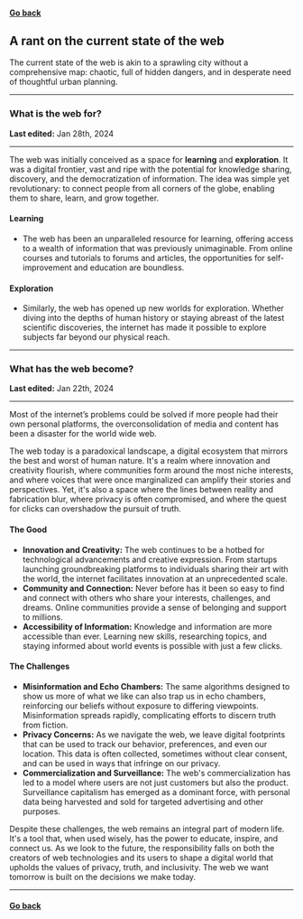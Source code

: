 #### [Go back](https://dagoober.com)

## A rant on the current state of the web

The current state of the web is akin to a sprawling city without a comprehensive map: chaotic, full of hidden dangers, and in desperate need of thoughtful urban planning.

---

### What is the web for?

**Last edited:** Jan 28th, 2024

---

The web was initially conceived as a space for **learning** and **exploration**. It was a digital frontier, vast and ripe with the potential for knowledge sharing, discovery, and the democratization of information. The idea was simple yet revolutionary: to connect people from all corners of the globe, enabling them to share, learn, and grow together.


#### Learning

- The web has been an unparalleled resource for learning, offering access to a wealth of information that was previously unimaginable. From online courses and tutorials to forums and articles, the opportunities for self-improvement and education are boundless.

#### Exploration

- Similarly, the web has opened up new worlds for exploration. Whether diving into the depths of human history or staying abreast of the latest scientific discoveries, the internet has made it possible to explore subjects far beyond our physical reach.

---

### What has the web become?

**Last edited:** Jan 22th, 2024

---

Most of the internet’s problems could be solved if more people had their own personal platforms, the overconsolidation of media and content has been a disaster for the world wide web.

The web today is a paradoxical landscape, a digital ecosystem that mirrors the best and worst of human nature. It's a realm where innovation and creativity flourish, where communities form around the most niche interests, and where voices that were once marginalized can amplify their stories and perspectives. Yet, it's also a space where the lines between reality and fabrication blur, where privacy is often compromised, and where the quest for clicks can overshadow the pursuit of truth.

#### The Good

- **Innovation and Creativity:** The web continues to be a hotbed for technological advancements and creative expression. From startups launching groundbreaking platforms to individuals sharing their art with the world, the internet facilitates innovation at an unprecedented scale.
- **Community and Connection:** Never before has it been so easy to find and connect with others who share your interests, challenges, and dreams. Online communities provide a sense of belonging and support to millions.
- **Accessibility of Information:** Knowledge and information are more accessible than ever. Learning new skills, researching topics, and staying informed about world events is possible with just a few clicks.

#### The Challenges

- **Misinformation and Echo Chambers:** The same algorithms designed to show us more of what we like can also trap us in echo chambers, reinforcing our beliefs without exposure to differing viewpoints. Misinformation spreads rapidly, complicating efforts to discern truth from fiction.
- **Privacy Concerns:** As we navigate the web, we leave digital footprints that can be used to track our behavior, preferences, and even our location. This data is often collected, sometimes without clear consent, and can be used in ways that infringe on our privacy.
- **Commercialization and Surveillance:** The web's commercialization has led to a model where users are not just customers but also the product. Surveillance capitalism has emerged as a dominant force, with personal data being harvested and sold for targeted advertising and other purposes.

Despite these challenges, the web remains an integral part of modern life. It's a tool that, when used wisely, has the power to educate, inspire, and connect us. As we look to the future, the responsibility falls on both the creators of web technologies and its users to shape a digital world that upholds the values of privacy, truth, and inclusivity. The web we want tomorrow is built on the decisions we make today.

---

#### [Go back](https://dagoober.com)